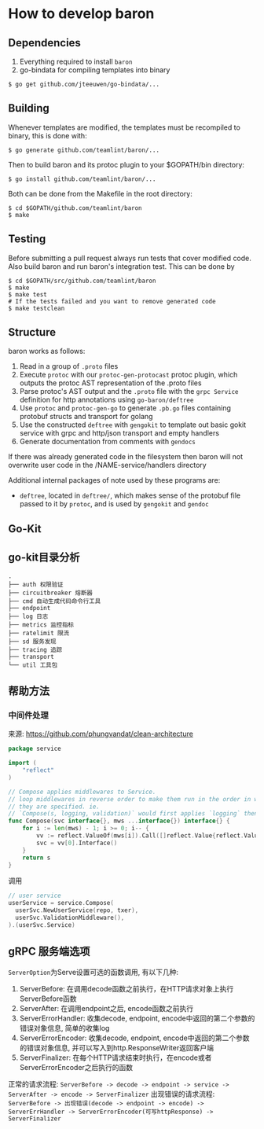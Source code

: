 # How to develop baron

## Dependencies

1. Everything required to install `baron`
2. go-bindata for compiling templates into binary
```
$ go get github.com/jteeuwen/go-bindata/...
```

## Building

Whenever templates are modified, the templates must be recompiled to binary,
this is done with:

```
$ go generate github.com/teamlint/baron/...
```

Then to build baron and its protoc plugin to your $GOPATH/bin directory:

```
$ go install github.com/teamlint/baron/...
```

Both can be done from the Makefile in the root directory:

```
$ cd $GOPATH/github.com/teamlint/baron
$ make
```

## Testing

Before submitting a pull request always run tests that cover modified code.
Also build baron and run baron's integration test. This can be done by

```
$ cd $GOPATH/src/github.com/teamlint/baron
$ make
$ make test
# If the tests failed and you want to remove generated code
$ make testclean
```

## Structure

baron works as follows:

1. Read in a group of `.proto` files
2. Execute `protoc` with our `protoc-gen-protocast` protoc plugin, which
   outputs the protoc AST representation of the .proto files
3. Parse protoc's AST output and  the `.proto` file with the
   `grpc Service` definition for http annotations using `go-baron/deftree`
4. Use `protoc` and `protoc-gen-go` to generate `.pb.go` files containing
   protobuf structs and transport for golang
5. Use the constructed `deftree` with `gengokit` to template out basic gokit service with grpc
   and http/json transport and empty handlers
6. Generate documentation from comments with `gendocs`

If there was already generated code in the filesystem then baron will not
overwrite user code in the /NAME-service/handlers directory

Additional internal packages of note used by these programs are:

- `deftree`, located in `deftree/`, which makes sense of the protobuf file
  passed to it by `protoc`, and is used by `gengokit` and
  `gendoc`



## Go-Kit

## go-kit目录分析

```shell
.
├── auth 权限验证
├── circuitbreaker 熔断器
├── cmd 自动生成代码命令行工具
├── endpoint 
├── log 日志
├── metrics 监控指标
├── ratelimit 限流
├── sd 服务发现
├── tracing 追踪
├── transport
└── util 工具包
```

## 帮助方法

### 中间件处理

来源: https://github.com/phungvandat/clean-architecture

```go
package service

import (
	"reflect"
)

// Compose applies middlewares to Service.
// loop middlewares in reverse order to make them run in the order in which
// they are specified. ie.
// `Compose(s, logging, validation)` would first applies `logging` then `validation`.
func Compose(svc interface{}, mws ...interface{}) interface{} {
	for i := len(mws) - 1; i >= 0; i-- {
		vv := reflect.ValueOf(mws[i]).Call([]reflect.Value{reflect.ValueOf(svc)})
		svc = vv[0].Interface()
	}
	return s
}

```

调用

```go
// user service
userService = service.Compose(
  userSvc.NewUserService(repo, txer),
  userSvc.ValidationMiddleware(),
).(userSvc.Service)

```



## gRPC 服务端选项

`ServerOption`为Serve设置可选的函数调用, 有以下几种: 

1. ServerBefore: 在调用decode函数之前执行，在HTTP请求对象上执行ServerBefore函数
2. ServerAfter: 在调用endpoint之后, encode函数之前执行
3. ServerErrorHandler: 收集decode, endpoint, encode中返回的第二个参数的错误对象信息, 简单的收集log 
4. ServerErrorEncoder: 收集decode, endpoint, encode中返回的第二个参数的错误对象信息, 并可以写入到http.ResponseWriter返回客户端
5. ServerFinalizer: 在每个HTTP请求结束时执行，在encode或者ServerErrorEncoder之后执行的函数

正常的请求流程: `ServerBefore -> decode -> endpoint -> service -> ServerAfter -> encode -> ServerFinalizer`
出现错误的请求流程: `ServerBefore -> 出现错误(decode -> endpoint -> encode) -> ServerErrHandler -> ServerErrorEncoder(可写httpResponse) -> ServerFinalizer`


